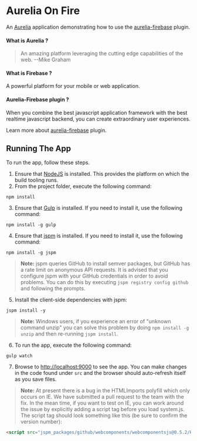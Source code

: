 # Aurelia On Fire
An [Aurelia](http://aurelia.io/) application demonstrating how to use the [aurelia-firebase](https://github.com/pulsarblow/aurelia-firebase) plugin.

#### What is Aurelia ?

> An amazing platform leveraging the cutting edge capabilities of the web. 
--Mike Graham


#### What is Firebase ?

A powerful platform for your mobile or web application.

#### Aurelia-Firebase plugin ?

When you combine the best javascript application framework with the best realtime javascript backend, you can create extraordinary user experiences.

Learn more about [aurelia-firebase](https://github.com/pulsarblow/aurelia-firebase) plugin.
  
## Running The App

To run the app, follow these steps.

1. Ensure that [NodeJS](http://nodejs.org/) is installed. This provides the platform on which the build tooling runs.  
2. From the project folder, execute the following command:  

  `npm install`
  
3. Ensure that [Gulp](http://gulpjs.com/) is installed. If you need to install it, use the following command:  

  `npm install -g gulp`
  
4. Ensure that [jspm](http://jspm.io/) is installed. If you need to install it, use the following command:  

  `npm install -g jspm`
    
> **Note:** jspm queries GitHub to install semver packages, but GitHub has a rate limit on anonymous API requests. It is advised that you configure jspm with your GitHub credentials in order to avoid problems. You can do this by executing `jspm registry config github` and following the prompts.
5. Install the client-side dependencies with jspm:  

  `jspm install -y`
  
> **Note:** Windows users, if you experience an error of "unknown command unzip" you can solve this problem by doing `npm install -g unzip` and then re-running `jspm install`. 

6. To run the app, execute the following command:

  `gulp watch`
  
7. Browse to [http://localhost:9000](http://localhost:9000) to see the app. You can make changes in the code found under `src` and the browser should auto-refresh itself as you save files.

> **Note:** At present there is a bug in the HTMLImports polyfill which only occurs on IE. We have submitted a pull request to the team with the fix. In the mean time, if you want to test on IE, you can work around the issue by explicitly adding a script tag before you load system.js. The script tag should look something like this (be sure to confirm the version number):

```html
<script src="jspm_packages/github/webcomponents/webcomponentsjs@0.5.2/HTMLImports.js"></script>
```

